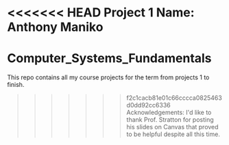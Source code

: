 <<<<<<< HEAD
Project 1
Name: Anthony Maniko 
=======
# Computer_Systems_Fundamentals
This repo contains all my course projects for the term from projects 1 to finish. 
>>>>>>> f2c1cacb81e01c66cccca0825463d0dd92cc6336
Acknowledgements: I'd like to thank Prof. Stratton for posting his slides on Canvas that proved to be helpful 
despite all this time. 
